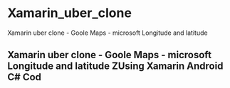 # Xamarin_uber_clone
Xamarin uber clone - Goole Maps - microsoft Longitude and latitude

## Xamarin uber clone - Goole Maps - microsoft Longitude and latitude ZUsing Xamarin Android C# Cod
